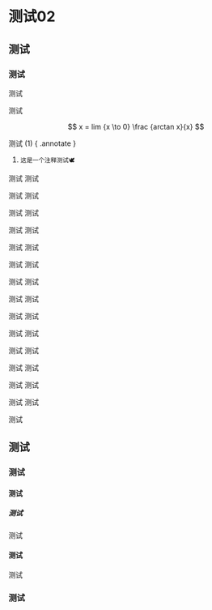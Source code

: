 # 测试02



## 测试

### 测试

测试

测试

$$
x = lim {x \to 0} \frac {arctan x}{x} 
$$

测试  (1)
{ .annotate }

1.     这是一个注释测试🕊️

测试
测试

测试
测试

测试
测试

测试
测试

测试
测试

测试
测试

测试
测试

测试
测试

测试
测试

测试
测试

测试
测试

测试
测试

测试
测试

测试
测试

测试


## 测试

### 测试

#### 测试

##### 测试

测试

#### 测试

测试

### 测试